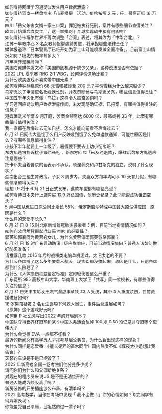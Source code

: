 如何看待网曝学习通疑似发生用户数据泄露？  
如何看待河南一楼盘推出「小麦换房」活动，价格按照 2 元 / 斤，最高可抵 16 万元？  
四川「岳父杀害女婿一家三口案」罪犯被执行死刑，案件有哪些细节值得关注？  
欧盟开始重启煤炭工厂，这一举措对于全球实现碳中和有何影响?  
如何看待卡塔尔世界杯再次调整「台湾」表述，将其改为「中华台北」？  
江苏一早教中心 3 名女教师捆绑虐待男童，将承担哪些法律责任？  
媒体报道称「日本警察厅已经开始为富士山可能喷发做全面准备」，目前富士山情况如何？喷发的概率有多大？  
汽车保养是骗局吗？  
美国右翼媒体发文称「美国的危机源于缺少父亲」，这种说法是否有依据？  
2022 LPL 夏季赛 RNG 2:1 WBG，如何评价这场比赛？  
为什么欧美游戏不喜欢带中国元素？  
如何看待钟薛糕原价 68 元雪糕被炒至 200 元？平价雪糕为什么越来越少？  
马斯克长子申请更名改姓换性别，并表示断绝与马斯克关系，哪些信息值得关注？  
中国五千年文化有像「乌拉」这样令人振奋的词吗？  
学习通回应疑似用户数据泄露传闻，未发现明确证据，已报案，有哪些值得关注的信息？  
港媒曝洗米华案 9 月开庭，涉案金额高达 6800 亿，最高或判 33 年，此案有哪些细节值得关注？  
我一直都在后悔过去无法自拔，怎么才能向前看不后悔过去？  
6 月 21 日网传大量饿了么用户反映收到饿了么免单退款通知，可能性原因是什么？有哪些信息值得关注？  
小孩下半年就要上一年级了，暑假要不要去上幼小衔接班？  
东方甄选被投诉桃子霉烂长毛 ，新东方回应「已及时退款」，爆红后的东方甄选应注意哪些？  
托卡耶夫当着普京的面表示不承认，顿涅茨克和卢甘斯克的独立​，说明了什么现状？  
湖南出台三孩生育政策，子女 3 周岁内，夫妻双方每年均可享 10 天育儿假，有哪些信息值得关注？  
理想 L9 将于 6 月 21 日正式发布，此款车型都有哪些亮点？  
如何看待日本央行上周购买 10.9 万亿国债，创历史纪录？此举能否成功狙击空头？  
5 月中国从俄进口原油同比增长 55%，俄罗斯超沙特成中国最大原油供应国，原因是什么？  
什么样的恋爱不长久？  
6 月 21 日 0-15 时北京新增新冠肺炎感染者 5 例，目前当地疫情情况如何？  
如何向父母解释摄影行业买 Mac 的必要性？  
郭芙和郭襄同为黄蓉的女儿，为什么黄蓉偏爱郭芙忽略郭襄？  
6 月 21 日 19 时广东启动防汛 Ⅰ 级应急响应，目前当地情况如何？普通人该如何做好防汛准备？  
请推荐几款 2015 年后的战棋类电脑单机游戏，太旧太老的不要？  
为什么各国喊了这么多年要载人航天，现实却都没搞起来，原因是什么，目前各国都到什么阶段了？  
为什么《人体损伤程度鉴定标准》定的轻伤要这么严重？  
广东两所 985 高校中山大学、华南理工大学正「共享」同一位校长，有哪些值得关注的信息？  
6 月 21 日天津宝坻发生燃气爆燃事故致 23 人受伤，其中 3 人重度烧伤，目前救援进展如何?  
16 岁男孩疑被 2 名女生误导下河救人溺亡，事件后续进展如何？  
《原神》这个游戏好玩吗?  
如何用 P 社文风写出 2022 年的开局剧本？  
中国队夺得世界杯冠军和某个中国人奥运会破掉 100 米 9.58 的记录并夺冠哪个更伟大？  
为什么会觉得 EVA 一点都不好看？  
最近的新闻总有高学历人才报考基层公务员，为什么会出现这样的现象？  
为什么同样是恋爱番，《擅长捉弄的高木同学》国内热度不如《辉夜大小姐想让我告白》?  
天籁的车设是不是已经毁了？  
2022 年新高考全国一卷考生们估分是多少呢？  
请问你们为什么和父母断绝关系？  
对现在的程序员来说 JS 是不是无法绕开的？  
普通人能成为炒股高手吗？  
新房装修的开关插座怎么布局，有清单吗？  
2022 高考数学，当你在考场中发现「 我不会做！」你的心情如何？考完同学有何异常表现？  
你能接受自己平庸，且坦然的过一辈子吗？  
